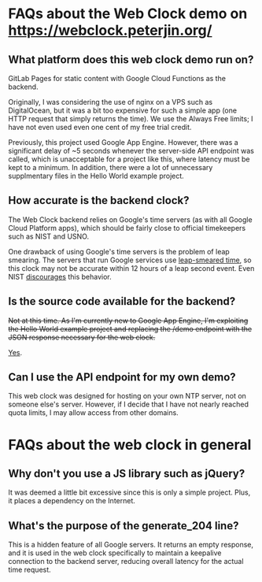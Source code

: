 # FAQs about the Web Clock demo on https://webclock.peterjin.org/

## What platform does this web clock demo run on?

GitLab Pages for static content with Google Cloud Functions as the backend.

Originally, I was considering the use of nginx on a VPS such as DigitalOcean,
but it was a bit too expensive for such a simple app \(one HTTP request that
simply returns the time). We use the Always Free limits; I have not even used
even one cent of my free trial credit.

Previously, this project used Google App Engine. However, there was a
significant delay of ~5 seconds whenever the server-side API endpoint was
called, which is unacceptable for a project like this, where latency must be
kept to a minimum. In addition, there were a lot of unnecessary supplmentary
files in the Hello World example project.

## How accurate is the backend clock?

The Web Clock backend relies on Google's time servers \(as with all Google
Cloud Platform apps), which should be fairly close to official timekeepers such
as NIST and USNO.

One drawback of using Google's time servers is the problem of leap smearing.
The servers that run Google services use
[leap-smeared time](https://developers.google.com/time/smear), so this clock
may not be accurate within 12 hours of a leap second event. Even NIST
[discourages](https://www.nist.gov/pml/time-and-frequency-division/services/internet-time-service-its)
this behavior.

## Is the source code available for the backend?

~~Not at this time. As I'm currently new to Google App Engine, I'm exploiting
the Hello World example project and replacing the /demo endpoint with the JSON
response necessary for the web clock.~~

[Yes](cloud-function.js).

## Can I use the API endpoint for my own demo?

This web clock was designed for hosting on your own NTP server, not
on someone else's server. However, if I decide that I have not nearly reached
quota limits, I may allow access from other domains.

# FAQs about the web clock in general

## Why don't you use a JS library such as jQuery?

It was deemed a little bit excessive since this is only a simple project.
Plus, it places a dependency on the Internet.

## What's the purpose of the generate\_204 line?

This is a hidden feature of all Google servers. It returns an empty response,
and it is used in the web clock specifically to maintain a keepalive connection
to the backend server, reducing overall latency for the actual time request.

